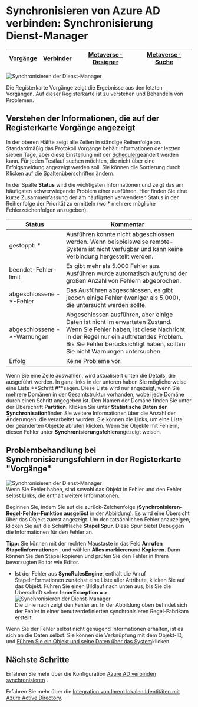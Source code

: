 <properties
    pageTitle="Synchronisieren von Azure AD verbinden: Synchronisierung-Dienst-Manager UI | Microsoft Azure"
    description="Verstehen Sie die Registerkarte Vorgänge in der Synchronisierung Dienst-Manager für Azure AD verbinden."
    services="active-directory"
    documentationCenter=""
    authors="andkjell"
    manager="femila"
    editor=""/>

<tags
    ms.service="active-directory"
    ms.workload="identity"
    ms.tgt_pltfrm="na"
    ms.devlang="na"
    ms.topic="article"
    ms.date="09/07/2016"
    ms.author="billmath"/>


# <a name="azure-ad-connect-sync-synchronization-service-manager"></a>Synchronisieren von Azure AD verbinden: Synchronisierung Dienst-Manager

[Vorgänge](active-directory-aadconnectsync-service-manager-ui-operations.md) | [Verbinder](active-directory-aadconnectsync-service-manager-ui-connectors.md) | [Metaverse-Designer](active-directory-aadconnectsync-service-manager-ui-mvdesigner.md) | [Metaverse-Suche](active-directory-aadconnectsync-service-manager-ui-mvsearch.md)
--- | --- | --- | ---

![Synchronisieren der Dienst-Manager](./media/active-directory-aadconnectsync-service-manager-ui/operations.png)

Die Registerkarte Vorgänge zeigt die Ergebnisse aus den letzten Vorgängen. Auf dieser Registerkarte ist zu verstehen und Behandeln von Problemen.

## <a name="understand-the-information-visible-in-the-operations-tab"></a>Verstehen der Informationen, die auf der Registerkarte Vorgänge angezeigt
In der oberen Hälfte zeigt alle Zeilen in ständige Reihenfolge an. Standardmäßig das Protokoll Vorgänge behält Informationen der letzten sieben Tage, aber diese Einstellung mit der [Scheduler](active-directory-aadconnectsync-feature-scheduler.md)geändert werden kann. Für jeden Testlauf suchen möchten, die nicht über eine Erfolgsmeldung angezeigt werden soll. Sie können die Sortierung durch Klicken auf die Spaltenüberschriften ändern.

In der Spalte **Status** wird die wichtigsten Informationen und zeigt das am häufigsten schwerwiegende Problem einer ausführen. Hier finden Sie eine kurze Zusammenfassung der am häufigsten verwendeten Status in der Reihenfolge der Priorität zu ermitteln (wo * mehrere mögliche Fehlerzeichenfolgen anzugeben).

Status | Kommentar
--- | ---
gestoppt: * | Ausführen konnte nicht abgeschlossen werden. Wenn beispielsweise remote-System ist nicht verfügbar und kann keine Verbindung hergestellt werden.
beendet-Fehler-limit | Es gibt mehr als 5.000 Fehler aus. Ausführen wurde automatisch aufgrund der großen Anzahl von Fehlern abgebrochen.
abgeschlossene -\*-Fehler | Das Ausführen abgeschlossen, es gibt jedoch einige Fehler (weniger als 5.000), die untersucht werden sollte.
abgeschlossene -\*-Warnungen | Abgeschlossen ausführen, aber einige Daten ist nicht im erwarteten Zustand. Wenn Sie Fehler haben, ist diese Nachricht in der Regel nur ein auftretendes Problem. Bis Sie Fehler berücksichtigt haben, sollten Sie nicht Warnungen untersuchen.
Erfolg | Keine Probleme vor.

Wenn Sie eine Zeile auswählen, wird aktualisiert unten die Details, die ausgeführt werden. In ganz links in der unteren haben Sie möglicherweise eine Liste **Schritt #**sagen. Diese Liste wird nur angezeigt, wenn Sie mehrere Domänen in der Gesamtstruktur vorhanden, wobei jede Domäne durch einen Schritt angegeben ist. Den Namen der Domäne finden Sie unter der Überschrift **Partition**. Klicken Sie unter **Statistische Daten der Synchronisation**finden Sie weitere Informationen über die Anzahl der Änderungen, die verarbeitet wurden. Sie können die Links, um eine Liste der geänderten Objekte abrufen klicken. Wenn Sie Objekte mit Fehlern, diesen Fehler unter **Synchronisierungsfehler**angezeigt weisen.

## <a name="troubleshoot-errors-in-operations-tab"></a>Problembehandlung bei Synchronisierungsfehlern in der Registerkarte "Vorgänge"
![Synchronisieren der Dienst-Manager](./media/active-directory-aadconnectsync-service-manager-ui/errorsync.png)  
Wenn Sie Fehler haben, sind sowohl das Objekt in Fehler und den Fehler selbst Links, die enthält weitere Informationen.

Beginnen Sie, indem Sie auf die zurück-Zeichenfolge (**Synchronisieren-Regel-Fehler-Funktion ausgelöst** in der Abbildung). Es wird eine Übersicht über das Objekt zuerst angezeigt. Um den tatsächlichen Fehler anzuzeigen, klicken Sie auf die Schaltfläche **Stapel Spur**. Diese Spur bietet Debuggen die Informationen für den Fehler an.

**Tipp:** Sie können mit der rechten Maustaste in das Feld **Anrufen Stapelinformationen** , und wählen **Alles markieren**und **Kopieren**. Dann können Sie den Stapel kopieren und prüfen Sie den Fehler in Ihrem bevorzugten Editor wie Editor.

- Ist der Fehler aus **SyncRulesEngine**, enthält die Anruf Stapelinformationen zunächst eine Liste aller Attribute, klicken Sie auf das Objekt. Führen Sie einen Bildlauf nach unten aus, bis Sie die Überschrift sehen **InnerException = >**.  
![Synchronisieren der Dienst-Manager](./media/active-directory-aadconnectsync-service-manager-ui/errorinnerexception.png)  
Die Linie nach zeigt den Fehler an. In der Abbildung oben befindet sich der Fehler in einer benutzerdefinierten synchronisieren Regel-Fabrikam erstellt.

Wenn Sie der Fehler selbst nicht genügend Informationen erhalten, ist es sich an die Daten selbst. Sie können die Verknüpfung mit dem Objekt-ID, und [Führen Sie ein Objekt und seine Daten über das System](active-directory-aadconnectsync-service-manager-ui-connectors.md#follow-an-object-and-its-data-through-the-system)klicken.

## <a name="next-steps"></a>Nächste Schritte
Erfahren Sie mehr über die Konfiguration [Azure AD verbinden synchronisieren](active-directory-aadconnectsync-whatis.md) .

Erfahren Sie mehr über die [Integration von Ihrem lokalen Identitäten mit Azure Active Directory](active-directory-aadconnect.md).
